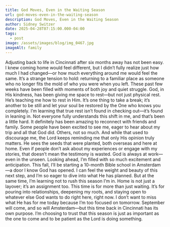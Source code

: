 ```yaml
---
title: God Moves, Even in the Waiting Season
url: god-moves-even-in-the-waiting-season
description: God Moves, Even in the Waiting Season
author: Sidney Switzer
date: 2025-04-28T07:15:00.000-04:00
tags:
  - post
image: /assets/images/blog/img_0467.jpg
imageAlt: family
---
```

Adjusting back to life in Cincinnati after six months away has not been easy. I knew coming home would feel different, but I didn’t fully realize just how much I had changed—or how much everything around me would feel the same. It’s a strange tension to hold: returning to a familiar place as someone who no longer fits the mold of who you were when you left.
These past few weeks have been filled with moments of both joy and quiet struggle. God, in His kindness, has been giving me space to rest—but not just physical rest. He’s teaching me how to rest in Him. It’s one thing to take a break; it’s another to be still and let your soul be restored by the One who knows you completely. I’m learning that true rest isn’t found in checking out—it’s found in leaning in.
Not everyone fully understands this shift in me, and that’s been a little hard. It definitely has been amazing to reconnect with friends and family. Some people have been excited to see me, eager to hear about my trip and all that God did. Others, not so much. And while that used to discourage me, the Lord keeps reminding me that only His opinion truly matters. He sees the seeds that were planted, both overseas and here at home. Even if people don’t ask about my experiences or engage with my stories, that doesn’t mean the testimony is wasted. God is always at work—even in the unseen.
Looking ahead, I’m filled with so much excitement and anticipation. This fall, I’ll be starting a 10-month Bible school in Amsterdam—a door I know God has opened. I can feel the weight and beauty of this next step, and I’m so eager to dive into what He has planned. But at the same time, I’m learning not to rush this season I’m in. Home is not just a layover; it’s an assignment too.
This time is for more than just waiting. It’s for pouring into relationships, deepening my roots, and staying open to whatever else God wants to do right here, right now. I don’t want to miss what He has for me today because I’m too focused on tomorrow. September will come, and so will Amsterdam—but this time back in Cincinnati has its own purpose. I’m choosing to trust that this season is just as important as the one to come and to be patient as the Lord is doing something.
